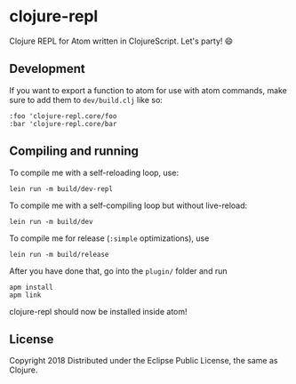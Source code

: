 # clojure-repl

Clojure REPL for Atom written in ClojureScript. Let's party! 😄

## Development

If you want to export a function to atom for use with atom commands, make sure to add them to `dev/build.clj` like so:
```
:foo 'clojure-repl.core/foo
:bar 'clojure-repl.core/bar
```

## Compiling and running

To compile me with a self-reloading loop, use:

```
lein run -m build/dev-repl
```

To compile me with a self-compiling loop but without live-reload:
```
lein run -m build/dev
```

To compile me for release (`:simple` optimizations), use
```
lein run -m build/release
```

After you have done that, go into the `plugin/` folder and run
```
apm install
apm link
```

clojure-repl should now be installed inside atom!


## License
Copyright 2018
Distributed under the Eclipse Public License, the same as Clojure.
